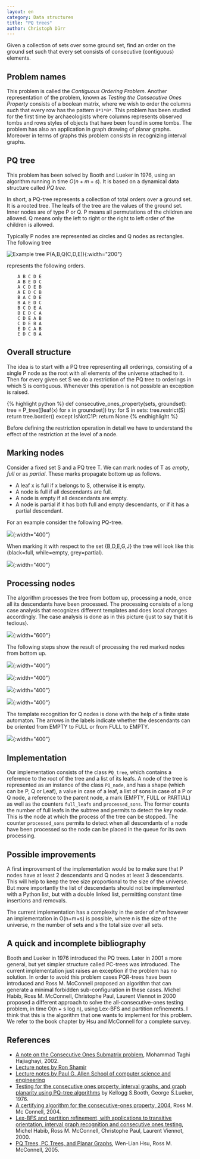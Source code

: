 ```yaml
---
layout: en
category: Data structures
title: "PQ trees"
author: Christoph Dürr
---
```


Given a collection of sets over some ground set, find an order on the ground set such that every set consists of consecutive (contiguous) elements.

## Problem names

This problem is called the *Contiguous Ordering Problem*.  Another representation of the problem, known as *Testing the Consecutive Ones Property* consists of a boolean matrix, where we wish to order the columns such that every row has the pattern `0*1*0*`. This problem has been studied for the first time by archaeologists where columns represents observed tombs and rows styles of objects that have been found in some tombs. The problem has also an application in graph drawing of planar graphs. Moreover in terms of graphs this problem consists in recognizing interval graphs.

## PQ tree

This problem has been solved by Booth and Lueker in 1976, using an algorithm running in time $O(n+m+s)$.  It is based on a dynamical data structure called *PQ tree*.

In short, a PQ-tree represents a collection of total orders over a ground set. It is a rooted tree. The
leafs of the tree are the values of the ground set. Inner nodes are of type P or Q. P
means all permutations of the children are allowed. Q means only the left
to right or the right to left order of the children is allowed.

Typically P nodes are represented as circles and Q nodes as rectangles. The following tree

![]({{site.images}}pq_tree_1.svg "Example tree P(A,B,Q(C,D,E))" ){:width="200"}

represents the following orders.

~~~
    A B C D E
    A B E D C
    A C D E B
    A E D C B
    B A C D E
    B A E D C
    B C D E A
    B E D C A
    C D E A B
    C D E B A
    E D C A B
    E D C B A
~~~

## Overall structure

The idea is to start with a PQ tree representing all orderings, consisting of a single P node as the root with all elements of the universe attached to it.  Then for every given set S we do a restriction of the PQ tree to orderings in which S is contiguous.  Whenever this operation is not possible an exception is raised.

{% highlight python %}
def consecutive_ones_property(sets, groundset):
    tree = P_tree([leaf(x) for x in groundset])
    try:
        for S in sets:
            tree.restrict(S)
        return tree.border()
    except IsNotC1P:
        return None
{% endhighlight %}

Before defining the restriction operation in detail we have to understand the effect of the restriction at the level of a node.

## Marking nodes

Consider a fixed set S and a PQ tree T.  We can mark nodes of T as *empty*, *full* or as *partial*.  These marks propagate bottom up as follows.

- A leaf x is full if x belongs to S, otherwise it is empty.
- A node is full if all descendants are full.
- A node is empty if all descendants are empty.
- A node is partial if it has both full and empty descendants, or if it has a partial descendant.


For an example consider the following PQ-tree.

![]({{site.images}}pq_tree_2.svg){:width="400"}

When marking it with respect to the set {B,D,E,G,J} the tree will look like this (black=full, while=empty, grey=partial).

![]({{site.images}}pq_tree_3.svg){:width="400"}

## Processing nodes

The algorithm processes the tree from bottom up, processing a node, once all its descendants have been processed.  The processing consists of a long case analysis that recognizes different templates and does local changes accordingly.  The case analysis is done as in this picture (just to say that it is tedious).

![]({{site.images}}pq_tree_Kamajii_eating.jpg){:width="600"}


The following steps show the result of processing the red marked nodes from bottom up.

![]({{site.images}}pq_tree_4.svg){:width="400"}

![]({{site.images}}pq_tree_5.svg){:width="400"}

![]({{site.images}}pq_tree_6.svg){:width="400"}

![]({{site.images}}pq_tree_7.svg){:width="400"}

The template recognition for Q nodes is done with the help of a finite state automaton. The arrows in the labels indicate whether the descendants can be oriented from EMPTY to FULL or from FULL to EMPTY.

![]({{site.images}}pq-tree-automaton.svg){:width="400"}

## Implementation

Our implementation consists of the class `PQ_tree`, which contains a reference to the root of the tree and a list of its leafs.  A node of the tree is represented as an instance of the class `PQ_node`, and has a shape (which can be P, Q or Leaf), a value in case of a leaf, a list of sons in case of a P or Q node, a reference to the parent node, a mark (EMPTY, FULL or PARTIAL) as well as the counters `full_leafs` and `processed_sons`. The former counts the number of full leafs in the subtree and permits to detect the *key node*.  This is the node at which the process of the tree can be stopped.  The counter `processed_sons` permits to detect when all descendants of a node have been processed so the node can be placed in the queue for its own processing.

## Possible improvements

A first improvement of the implementation would be to make sure that P nodes have at least 2 descendants and Q nodes at least 3 descendants.  This will help to keep the tree size proportional to the size of the universe.  But more importantly the list of descendants should not be implemented with a Python list, but with a double linked list, permitting constant time insertions and removals.

The current implementation has a complexity in the order of n*m however an implementation in O(n+m+s) is possible, where n is the size of the universe, m the number of sets and s the total size over all sets.

## A quick and incomplete bibliography

Booth and Lueker in 1976 introduced the PQ trees. Later in 2001 a more general, but yet simpler structure called PC-trees was introduced.  The current implementation just raises an exception if the problem has no solution.  In order to avoid this problem cases PQR-trees have been introduced and Ross M. McConnell proposed an algorithm that can generate a minimal forbidden sub-configuration in these cases.
Michel Habib, Ross M. McConnell, Christophe Paul, Laurent Viennot in 2000 proposed a different approach to solve the all-consecutive-ones testing problem, in time O(n + s log n), using Lex-BFS and partition refinements. I think that this is the algorithm that one wants to implement for this problem. We refer to the book chapter by Hsu and McConnell for a complete survey.

## References

- [A note on the Consecutive Ones Submatrix problem](http://klamath.stanford.edu/~yganjali/research/publications/Consecutive-ones.pdf), Mohammad Taghi Hajiaghayi, 2002.
- [Lecture notes by Ron Shamir](http://www.cs.tau.ac.il/~rshamir/algmb/00/scribe00/html/lec09/node4.html)
- [Lecture notes by Paul G. Allen School of computer science and engineering](https://courses.cs.washington.edu/courses/cse421/10au/lectures/PQ.pdf)
- [Testing for the consecutive ones property, interval graphs, and graph planarity using PQ-tree algorithms](http://www.sciencedirect.com/science/article/pii/S0022000076800451) by Kellogg S.Booth, George S.Lueker, 1976.
- [A certifying algorithm for the consecutive-ones property, 2004](http://www.cs.colostate.edu/~rmm/mcconnellSODA04.pdf), Ross M. Mc Connell, 2004.
- [Lex-BFS and partition refinement, with applications to transitive orientation, interval graph recognition and consecutive ones testing](https://www.cs.colostate.edu/pubserv/pubs/Habib-rmm-lexbfs.ps), Michel Habib, Ross M. McConnell, Christophe Paul, Laurent Viennot, 2000.
- [PQ Trees, PC Trees, and Planar Graphs](http://www.cs.colostate.edu/~rmm/pc2.pdf), Wen-Lian Hsu, Ross M. McConnell, 2005.
